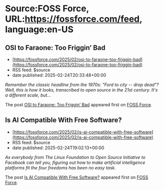 # Source:FOSS Force, URL:https://fossforce.com/feed, language:en-US

## OSI to Faraone: Too Friggin’ Bad
 - [https://fossforce.com/2025/02/osi-to-faraone-too-friggin-bad](https://fossforce.com/2025/02/osi-to-faraone-too-friggin-bad)
 - RSS feed: $source
 - date published: 2025-02-24T20:33:48+00:00

<p><em>Remember the classic headline from the 1970s: "Ford to city -- drop dead"? Well, this is how it looks, transcribed to open source in the 21st century. It's a different scale, but&#8230;</em></p>
<p>The post <a href="https://fossforce.com/2025/02/osi-to-faraone-too-friggin-bad/">OSI to Faraone: Too Friggin&#8217; Bad</a> appeared first on <a href="https://fossforce.com">FOSS Force</a>.</p>

## Is AI Compatible With Free Software?
 - [https://fossforce.com/2025/02/is-ai-compatible-with-free-software](https://fossforce.com/2025/02/is-ai-compatible-with-free-software)
 - RSS feed: $source
 - date published: 2025-02-24T19:02:13+00:00

<p><em>As everybody from The Linux Foundation to Open Source Initiative to Facebook can tell you, figuring out how to make artificial intelligence platforms fit the four freedoms has been no easy task.</em></p>
<p>The post <a href="https://fossforce.com/2025/02/is-ai-compatible-with-free-software/">Is AI Compatible With Free Software?</a> appeared first on <a href="https://fossforce.com">FOSS Force</a>.</p>

